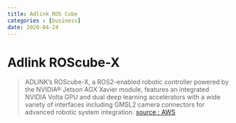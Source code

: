 ```yaml
---
title: Adlink ROS Cube
categories : [business]
date: 2020-04-24
---
```


# Adlink ROScube-X

> ADLINK’s ROScube-X, a ROS2-enabled robotic controller powered by the NVIDIA® Jetson AGX Xavier module,
> features an integrated NVIDIA Volta GPU and dual deep learning accelerators with a wide variety of 
> interfaces including GMSL2 camera connectors for advanced robotic system integration.
> <quote> [source : AWS](https://devices.amazonaws.com/detail/a3G0h0000076oK3EAI/ADLINK-ROScube-X-Series) </quote>
